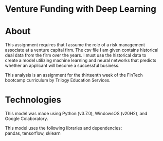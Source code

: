# Venture Funding with Deep Learning

# About

This assignment requires that I assume the role of a risk management associate at a venture capital firm. The csv file I am given contains historical deal data from the firm over the years. I must use the historical data to create a model utilizing machine learning and neural networks that predicts whether an applicant will become a successful business. 

This analysis is an assignment for the thirteenth week of the FinTech bootcamp curriculum by Trilogy Education Services.

# Technologies 

This model was made using Python (v3.7.0), WindowsOS (v20H2), and Google Colaboratory.

This model uses the following libraries and dependencies: <br/>
pandas, tensorflow, sklearn

